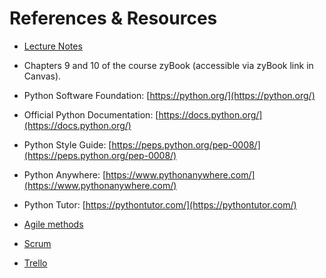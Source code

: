 # References & Resources

- [Lecture Notes](notes/m07lecture.pdf)

- Chapters 9 and 10 of the course zyBook (accessible via zyBook link in
  Canvas).

- Python Software Foundation: [https://python.org/](https://python.org/)
- Official Python Documentation: [https://docs.python.org/](https://docs.python.org/)
- Python Style Guide: [https://peps.python.org/pep-0008/](https://peps.python.org/pep-0008/)
- Python Anywhere: [https://www.pythonanywhere.com/](https://www.pythonanywhere.com/)
- Python Tutor: [https://pythontutor.com/](https://pythontutor.com/)

- [Agile methods](https://www.agilealliance.org/)
- [Scrum](https://www.scrum.org/)
- [Trello](https://trello.com/)


